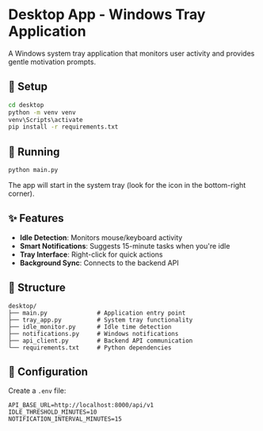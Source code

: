 # Desktop App - Windows Tray Application

A Windows system tray application that monitors user activity and provides gentle motivation prompts.

## 🚀 Setup

```bash
cd desktop
python -m venv venv
venv\Scripts\activate
pip install -r requirements.txt
```

## 🏃 Running

```bash
python main.py
```

The app will start in the system tray (look for the icon in the bottom-right corner).

## ✨ Features

- **Idle Detection**: Monitors mouse/keyboard activity
- **Smart Notifications**: Suggests 15-minute tasks when you're idle
- **Tray Interface**: Right-click for quick actions
- **Background Sync**: Connects to the backend API

## 📁 Structure

```
desktop/
├── main.py              # Application entry point
├── tray_app.py          # System tray functionality
├── idle_monitor.py      # Idle time detection
├── notifications.py     # Windows notifications
├── api_client.py        # Backend API communication
└── requirements.txt     # Python dependencies
```

## 🔧 Configuration

Create a `.env` file:
```
API_BASE_URL=http://localhost:8000/api/v1
IDLE_THRESHOLD_MINUTES=10
NOTIFICATION_INTERVAL_MINUTES=15
``` 